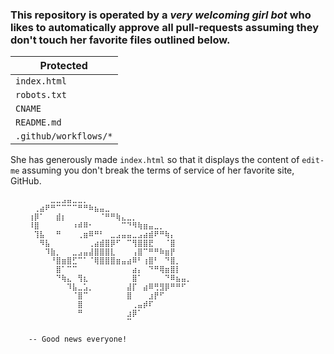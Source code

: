 ### This repository is operated by a *very welcoming girl **bot*** who likes to automatically approve all pull-requests assuming they don't touch her favorite files outlined below.

| Protected                  |
|----------------------------|
| `index.html`               |
| `robots.txt`               |
| `CNAME`                    |
| `README.md`                |
| `.github/workflows/*`      |

She has generously made `index.html` so that it displays the content of `edit-me` assuming you don't break the terms of service of her favorite site, GitHub.


        ⠀⠀⠀⠀⣀⣀⣠⣤⣀⣀⡀⠀⠀⠀⠀⠀⠀⠀⠀⠀⠀⠀⠀⠀⠀⠀⠀⠀⠀⠀
        ⠀⢀⣴⠟⠛⠉⠉⠉⠉⠛⠛⠷⣦⣤⣀⠀⠀⠀⠀⠀⠀⠀⠀⠀⠀⠀⠀⠀⠀⠀
        ⢰⡿⠁⠀⠀⣾⡆⠀⠀⠀⠀⠀⠀⠈⠛⠛⢷⣄⣀⡀⠀⠀⠀⠀⠀⠀⠀⠀⠀⠀
        ⠸⣿⠀⠀⠀⠀⠀⠀⠰⠾⠿⠂⠀⠀⠀⠀⠀⠉⠙⠻⢷⣶⣤⣀⡀⠀⠀⠀⠀⠀
        ⠀⢹⣧⠀⠀⠛⠀⠀⠀⢀⣶⠿⠛⠃⠀⣀⣠⣤⣤⣀⣠⣴⣾⠟⠛⢷⡄⠀⠀⠀
        ⠀⠀⠻⣧⠀⠀⠀⠀⠀⠀⠀⢀⣴⣾⣿⡿⠋⠀⠉⢻⣿⣿⣟⠀⠀⠈⣿⠀⠀⠀
        ⠀⠀⠀⠹⣷⡀⠀⠀⣀⣠⣤⣼⣿⣿⣿⣇⠀⠀⠀⢠⣿⠉⠛⠛⠷⣶⡟⠀⠀⠀
        ⠀⠀⠀⠀⠘⣿⣶⣿⣋⠉⠁⠈⢿⣿⣿⣿⣶⣤⣴⠿⠃⢰⣿⠃⠀⠙⣿⡀⠀⠀
        ⠀⠀⠀⠀⠀⣿⠁⠉⠉⠀⠀⠀⠀⠀⠀⠀⠀⠀⠀⣴⡄⠀⠙⠛⢿⣶⣿⡇⠀⠀
        ⠀⠀⠀⠀⠀⠙⢷⣄⠀⢻⣆⠀⠀⠀⠀⠀⠀⠀⠀⣿⠁⠀⠀⠀⠀⠙⠿⣦⣤⡀
        ⠀⠀⠀⠀⠀⠀⠀⠹⣧⣀⣡⡀⠀⠀⠀⠀⠀⠀⣼⡏⠀⣴⠿⢛⣻⡿⠛⠛⠋⠀
        ⠀⠀⠀⠀⠀⠀⠀⠀⠈⣿⠉⠀⠀⠀⠀⠀⠀⠀⣿⠀⠀⠀⣰⡟⠋⠀⠀⠀⠀⠀
        ⠀⠀⠀⠀⠀⠀⠀⠀⠀⣿⠀⠀⠀⠀⠀⠀⠀⠀⠀⢀⣤⡾⠏⠀⠀⠀⠀⠀⠀⠀
        ⠀⠀⠀⠀⠀⠀⠀⠀⠀⠛⠀⠀⠀⠀⠀⠀⠀⠀⣰⡿⠁⠀⠀⠀⠀⠀⠀⠀⠀⠀
        ⠀⠀⠀⠀⠀⠀⠀⠀⠀⠀⠀⠀⠀⠀⠀⠀⠀⠀⠉⠀⠀⠀⠀⠀⠀⠀⠀⠀⠀⠀

        -- Good news everyone!
